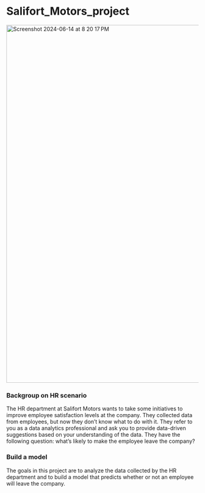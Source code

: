 # Salifort_Motors_project

<img width="936" alt="Screenshot 2024-06-14 at 8 20 17 PM" src="https://github.com/loverui129/HR_Analytics_Job_Prediction/assets/167585985/f239c60b-90b7-4b35-8fd1-812cedb7055e">


### Backgroup on HR scenario
The HR department at Salifort Motors wants to take some initiatives to improve employee satisfaction levels at the company. They collected data from employees, but now they don’t know what to do with it. They refer to you as a data analytics professional and ask you to provide data-driven suggestions based on your understanding of the data. They have the following question: what’s likely to make the employee leave the company?

### Build a model 
The goals in this project are to analyze the data collected by the HR department and to build a model that predicts whether or not an employee will leave the company.

